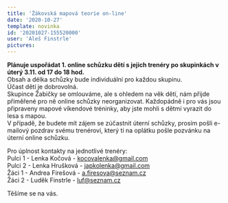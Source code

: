 ```yaml
---
title: 'Žákovská mapová teorie on-line'
date: '2020-10-27'
template: novinka
id: '20201027-155520000'
user: 'Aleš Finstrle'
pictures:
---
```

**Plánuje uspořádat 1. online schůzku dětí s jejich trenéry po skupinkách v úterý 3.11. od 17 do 18 hod.**  
Obsah a délka schůzky bude individuální pro každou skupinu.  
Účast dětí je dobrovolná.  
Skupince Žabičky se omlouváme, ale s ohledem na věk dětí, nám přijde přiměřené pro ně online schůzky neorganizovat. Každopádně i pro vás jsou připraveny mapové víkendové tréninky, aby jste mohli s dětmi vyrazit do lesa s mapou.  
V případě, že budete mít zájem se zúčastnit úterní schůzky, prosím pošli e-mailový pozdrav svému trenérovi, který ti na oplátku pošle pozvánku na úterní online schůzku. 

Pro úplnost kontakty na jednotlivé trenéry:  
Pulci 1 - Lenka Kočová - kocovalenka@gmail.com  
Pulci 2 - Lenka Hrušková - japkolenka@gmail.com  
Žáci 1 - Andrea Firešová - a.firesova@seznam.cz  
Žáci 2 - Luděk Finstrle - luf@seznam.cz

Těšíme se na vás.

